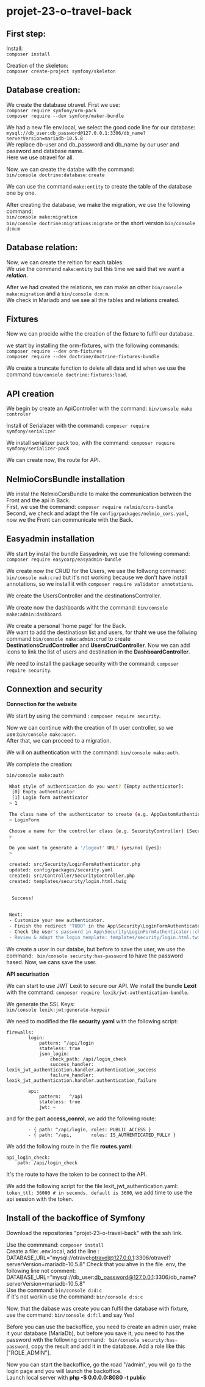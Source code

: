 # projet-23-o-travel-back

## First step:

Install:  
```composer install```

Creation of the skeleton:  
```composer create-project symfony/skeleton```

## Database creation:

We create the database otravel.
First we use:   
```composer require symfony/orm-pack```  
```composer require --dev symfony/maker-bundle```

We had a new file env.local, we select the good code line for our database:  
```mysql://db_user:db_password@127.0.0.1:3306/db_name?serverVersion=mariadb-10.5.8```  
We replace db-user and db_password and db_name by our user and password and database name.  
Here we use otravel for all.

Now, we can create the databe with the command:  
```bin/console doctrine:database:create```

We can use the command ```make:entity``` to create the table of the database one by one.  

After creating the database, we make the migration, we use the following command:  
```bin/console make:migration```  
```bin/console doctrine:migrations:migrate``` or the short version ```bin/console d:m:m```  

## Database relation:

Now, we can create the reltion for each tables.  
We use the command ```make:entity``` but this time we said that we want a ***relation***.  

After we had created the relations, we can make an other ```bin/console make:migration``` and a ```bin/console d:m:m```.  
We check in Mariadb and we see all the tables and relations created.  

## Fixtures  

Now we can procide withe the creation of the fixture to fulfil our database.  

we start by installing the orm-fixtures, with the following commands:  
```composer require --dev orm-fixtures```  
```composer require --dev doctrine/doctrine-fixtures-bundle```  

We create a truncate function to delete all data and id when we use the command ```bin/console doctrine:fixtures:load```.  

## API creation  

We begin by create an ApiController with the command: ```bin/console make controler```  

Install of Serialazer with the command: ```composer require symfony/serializer```  

We install serializer pack too, with the command: ```composer require symfony/serializer-pack```  

We can create now, the route for API.  

## NelmioCorsBundle installation  

We instal the NelmioCorsBundle to make the communication between the Front and the api in Back.  
First, we use the command: ```composer require nelmio/cors-bundle```  
Second, we check and adapt the file ```config/packages/nelmio_cors.yaml```, now we the Front can communicate with the Back.  

## Easyadmin installation  

We start by instal the bundle Easyadmin, we use the following command:  
```composer require easycorp/easyadmin-bundle```  

We create now the CRUD for the Users, we use the follwong command:  
```bin/console mak:crud``` but it's not working because we don't have install annotations, so we install it with ```composer require validator annotations```.   

We create the UsersController and the destinationsController.  

We create now the dashboards witht the command: ```bin/console make:admin:dashboard```.   

We create a personal 'home page' for the Back.  
We want to add the destinatiosn list and users, for thaht we use the follwing command ```bin/console make:admin:crud``` to create **DestinationsCrudController** and **UsersCrudController**. Now we can add icons to link the list of users and destination in the **DashboardController**.   

We need to install the package security with the command: ```composer require security```.  

## Connextion and security  

**Connection for the website**

We start by using the command : ```composer require security```.  

Now we can continue with the creation of th user controller, so we use:```bin/console make:user```.  
After that, we can proceed to a migration.  

We will on authentication with the command: ```bin/console make:auth```.  

We complete the creation:

```bash
bin/console make:auth

 What style of authentication do you want? [Empty authenticator]:
  [0] Empty authenticator
  [1] Login form authenticator
 > 1

 The class name of the authenticator to create (e.g. AppCustomAuthenticator):
 > LoginForm

 Choose a name for the controller class (e.g. SecurityController) [SecurityController]:
 > 

 Do you want to generate a '/logout' URL? (yes/no) [yes]:
 > 

 created: src/Security/LoginFormAuthenticator.php
 updated: config/packages/security.yaml
 created: src/Controller/SecurityController.php
 created: templates/security/login.html.twig

           
  Success! 
           

 Next:
 - Customize your new authenticator.
 - Finish the redirect "TODO" in the App\Security\LoginFormAuthenticator::onAuthenticationSuccess() method.
 - Check the user's password in App\Security\LoginFormAuthenticator::checkCredentials().
 - Review & adapt the login template: templates/security/login.html.twig.
```

We create a user in our databe, but before to save the user, we use the command: ``` bin/console security:has-password``` to have the password hased. Now, we cans save the user.  

**API securisation**

We can start to use JWT Lexit to secure our API.
We install the bundle **Lexit** with the command: ```composer require lexik/jwt-authentication-bundle```.  

We generate the SSL Keys:  
```bin/console lexik:jwt:generate-keypair```  

We need to modified the file **security.yaml** with the following script:
```
firewalls:
        login:
            pattern: ^/api/login
            stateless: true
            json_login:
                check_path: /api/login_check
                success_handler: lexik_jwt_authentication.handler.authentication_success
                failure_handler: lexik_jwt_authentication.handler.authentication_failure

        api:
            pattern:   ^/api
            stateless: true
            jwt: ~
```
and for the part **access_conrol**, we add the following route:
```
        - { path: ^/api/login, roles: PUBLIC_ACCESS }
        - { path: ^/api,       roles: IS_AUTHENTICATED_FULLY }
```  

We add the following route in the file **routes.yaml**:
```
api_login_check:
    path: /api/login_check
```
It's the route to have the token to be connect to the API.  

We add the following script for the file lexit_jwt_authentication.yaml:
```token_ttl: 36000 # in seconds, default is 3600```, we add time to use the api session with the token.  


## Install of the backoffice of Symfony  

Download the repositories "projet-23-o-travel-back" with the ssh link.  

Use the commmand: ```composer install```  
Create a file: .env.local, add the line : DATABASE_URL="mysql://otravel:otravel@127.0.0.1:3306/otravel?serverVersion=mariadb-10.5.8"
Check that you ahve in the file .env, the following line not comment: DATABASE_URL="mysql://db_user:db_password@127.0.0.1:3306/db_name?serverVersion=mariadb-10.5.8"  
Use the command: ```bin/console d:d:c```  
If it's not workin use the command: ```bin/console d:s:c```  

Now, that the dabase was create you can fulfil the database with fixture, use the command: ```bin/console d:f:l``` and say Yes!  

Before you can use the backoffice, you need to create an admin user, make it your database (MariaDb), but before you save it, you need to has the password with the following command: ``` bin/console security:has-password```, copy the result and add it in the database. Add a role like this ["ROLE_ADMIN"].  

Now you can start the backoffice, go the road "/admin", you will go to the login page and you will launch the backoffice.  
Launch local server with **php -S 0.0.0.0:8080 -t public**  